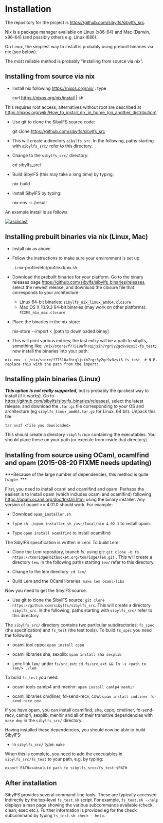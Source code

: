 # Installation

The repository for the project is <https://github.com/sibylfs/sibylfs_src>.

Nix is a package manager available on Linux (x86-64) and Mac (Darwin,
x86-64) (and possibly others e.g. Linux i686).

On Linux, the simplest way to install is probably using prebuilt
binaries via nix (see below). 

<!-- Potentially quicker, but fragile, is to
install "plain binaries".  -->

The most reliable method is probably
"installing from source via nix".


## Installing from source via nix

  - Install nix following https://nixos.org/nix/ : type 
  

    curl https://nixos.org/nix/install | sh
    
    
  This requires
  root access; alternatives without root are described at
  <https://nixos.org/wiki/How_to_install_nix_in_home_(on_another_distribution)>
      
  - Use git to clone the SibylFS source code:
  
  
    git clone https://github.com/sibylfs/sibylfs_src
    
  - This will create a directory `sibylfs_src`. In the following, paths starting
    with `sibylfs_src/` refer to this directory.

  - Change to the `sibylfs_src/` directory: 
  
  
    cd sibylfs_src/
    
  - Build SibylFS (this may take a long time) by typing: 
  
  
    nix-build
    
  - Install SibylFS by typing:
  
  
    nix-env -i ./result
    


An example install is as follows:

[![asciicast](https://asciinema.org/a/c4nxhmnn1ctsi1w1615wzgrrf.png)](https://asciinema.org/a/c4nxhmnn1ctsi1w1615wzgrrf)


## Installing prebuilt binaries via nix (Linux, Mac)

  - Install nix as above
    
  - Follow the instructions to make sure your environment is set up: 
  

    . <your home directory>/.nix-profile/etc/profile.d/nix.sh

  - Download the prebuilt binaries for your platform. Go to the binary releases page <https://github.com/sibylfs/sibylfs_binaries/releases>, select the newest release, and download the closure file that corresponds to your architecture:
    - Linux 64-bit binaries: `sibylfs_nix_linux_amd64.closure`
    - Mac OS X 10.9.3 64-bit binaries (may work on other platforms): `FIXME_nix_mac.closure`
    
  - Place the binaries in the nix store: 


    nix-store --import <   [path to downloaded binay]
    
   - This will print various entries; the last entry will be a path to sibylfs, something like:
    `/nix/store/f77518afhrq1jsih7rgr5y2gc9v8zsi3-fs_test`; now install the binaries into your path: 


    nix-env -i /nix/store/f77518afhrq1jsih7rgr5y2gc9v8zsi3-fs_test  # N.B. replace this with the path from the import!



## Installing plain binaries (Linux)

***This option is not really supported***, but is probably the
quickest way to install (if it works). Go to
<https://github.com/sibylfs/sibylfs_binaries/releases/>, select the
latest release, and download the `.tar.gz` file corresponding to your OS
and architecture (eg `sibylfs_linux_amd64.tar.gz` for Linux, 64
bit). Unpack this file:

    tar xvzf <file you downloaded>
    
This should create a directory `sibylfs/bin` containing the
executables. You should place these on your path (or execute from
inside that directory).




## Installing from source using OCaml, ocamlfind and opam (2015-08-20 FIXME needs updating)

***Because of the large number of dependencies, this method is quite
   fragile. ***

First, you need to install ocaml and ocamlfind and opam. Perhaps the
easiest is to install opam (which includes ocaml and ocamlfind)
following <https://opam.ocaml.org/doc/Install.html> using the binary
installer. Any version of ocaml >= 4.01.0 should work. For example:

  * Download `opam_installer.sh` 
  
  * Type `sh ./opam_installer.sh /usr/local/bin 4.02.1` to install opam. 
  
  * Type `opam install ocamlfind` to install ocamlfind


The SibylFS specification is written in Lem. To build Lem:

  * Clone the Lem repository, branch fs, using git: `git clone -b fs
    https://tomridge@bitbucket.org/tomridge/lem.git` . This will create
    a directory `lem`. In the following paths starting `lem/` refer to
    this directory.
    
  * Change to the lem directory: `cd lem/` 
  
  * Build Lem and the OCaml libraries: `make lem ocaml-libs`

<!-- FIXME ref to repo in following -->
Now you need to get the SibylFS source.

  * Use git to clone the SibylFS source: `git clone
    https://github.com/sibylfs/sibylfs_src`. This will create a directory
    `sibylfs_src`. In the following, paths starting with `sibylfs_src/` refer to this
    directory.

The `sibylfs_src/` directory contains two particular subdirectories: `fs_spec`
(the specification) and `fs_test` (the test tools). To build `fs_spec` you need the following:

  * ocaml tool cppo: `opam install cppo`
  
  * ocaml libraries sha, sexplib: `opam install sha sexplib`
  
  * Lem: link `lem/` under `fs/src_ext`: `cd fs/src_ext && ln -s <path to lem/> ./lem`

To build `fs_test` you need: 

  * ocaml tools camlp4 and menhir: `opam install camlp4 menhir`
  
  * ocaml libraries cmdliner, fd-send-recv, cow: `opam install cmdliner fd-send-recv cow`

If you have opam, you can install ocamlfind, sha, cppo, cmdliner,
fd-send-recv, camlp4, sexplib, menhir and all of their transitive
dependencies with `make dep` in the `sibylfs_src/` directory.

Having installed these dependencies, you should now be able to build SibylFS:

  * In `sibylfs_src/` type: `make`

When this is complete, you need to add the executables in `sibylfs_src/fs_test`
to your path, e.g. by typing:

    export PATH=<absolute path to sibylfs_src>/fs_test:$PATH

<!-- FIXME test these source-compile instructions -->


## After installation

SibylFS provides several command-line tools. These are typically
accessed indirectly by the top-level `fs_test.sh` script. For example,
`fs_test.sh --help` displays a man page showing the various
subcommands available (check, clean, exec etc.). Further information
is provided eg for the check subcommand by typing `fs_test.sh check
--help`.



